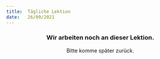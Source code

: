 ```yaml
---
title:  Tägliche Lektion
date:   26/09/2021
---
```


### <center>Wir arbeiten noch an dieser Lektion.</center>
<center>Bitte komme später zurück.</center>